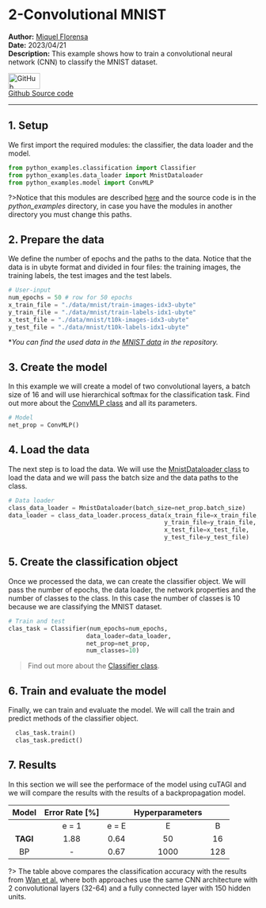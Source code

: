 # 2-Convolutional MNIST

**Author:** [Miquel Florensa](https://www.linkedin.com/in/miquel-florensa/)  
**Date:** 2023/04/21  
**Description:** This example shows how to train a convolutional neural network (CNN) to classify the MNIST dataset.

<a href="https://github.com/lhnguyen102/cuTAGI/blob/main/python_examples/classification_runner.py" class="github-link">
  <div class="github-icon-container">
    <img src="../../images/GitHub-Mark.png" alt="GitHub" height="32" width="64">
  </div>
  <div class="github-text-container">
    Github Source code
  </div>
</a>

---

## 1. Setup

We first import the required modules: the classifier, the data loader and the model.

```python
from python_examples.classification import Classifier
from python_examples.data_loader import MnistDataloader
from python_examples.model import ConvMLP

```

?>Notice that this modules are described [here](modules/modules.md) and the source code is in the *python_examples* directory, in case you have the modules in another directory you must change this paths.

## 2. Prepare the data

We define the number of epochs and the paths to the data. Notice that the data is in ubyte format and divided in four files: the training images, the training labels, the test images and the test labels.

```python
# User-input
num_epochs = 50 # row for 50 epochs
x_train_file = "./data/mnist/train-images-idx3-ubyte"
y_train_file = "./data/mnist/train-labels-idx1-ubyte"
x_test_file = "./data/mnist/t10k-images-idx3-ubyte"
y_test_file = "./data/mnist/t10k-labels-idx1-ubyte"
```

**You can find the used data in the [MNIST data](https://github.com/lhnguyen102/cuTAGI/tree/main/data/mnist) in the repository.*

## 3. Create the model

In this example we will create a model of two convolutional layers, a batch size of 16 and will use hierarchical softmax for the classification task. Find out more about the [ConvMLP class](modules/models?id=_2-conv-mnist-classification-mlp-class) and all its parameters.

```python
# Model
net_prop = ConvMLP()
```

## 4. Load the data

The next step is to load the data. We will use the [MnistDataloader class](modules/data-loader?id=data-loader) to load the data and we will pass the batch size and the data paths to the class.

```python
# Data loader
class_data_loader = MnistDataloader(batch_size=net_prop.batch_size)
data_loader = class_data_loader.process_data(x_train_file=x_train_file,
                                            y_train_file=y_train_file,
                                            x_test_file=x_test_file,
                                            y_test_file=y_test_file)
```

## 5. Create the classification object

Once we processed the data, we can create the classifier object. We will pass the number of epochs, the data loader, the network properties and the number of classes to the class. In this case the number of classes is 10 because we are classifying the MNIST dataset.

```python
# Train and test
clas_task = Classifier(num_epochs=num_epochs,
                      data_loader=data_loader,
                      net_prop=net_prop,
                      num_classes=10)
```

> Find out more about the [Classifier class](modules/classifier.md).

## 6. Train and evaluate the model

Finally, we can train and evaluate the model. We will call the train and predict methods of the classifier object.

```python
  clas_task.train()
  clas_task.predict()
```

## 7. Results

In this section we will see the performace of the model using cuTAGI and we will compare the results with the results of a backpropagation model.

| Model | Error Rate [%] |  | Hyperparameters |  |
| :---: | :---: | :---: | :---: | :---: |
|       | e = 1 | e = E | E | B |
| **TAGI** | 1.88 | 0.64 | 50 | 16 |
| BP | - | 0.67 | 1000 | 128 |

?> The table above compares the classification accuracy with the results from [Wan et al.](http://proceedings.mlr.press/v28/wan13.pdf) where both approaches use the same CNN architecture with 2 convolutional layers (32-64) and a fully connected layer with 150 hidden units. 
